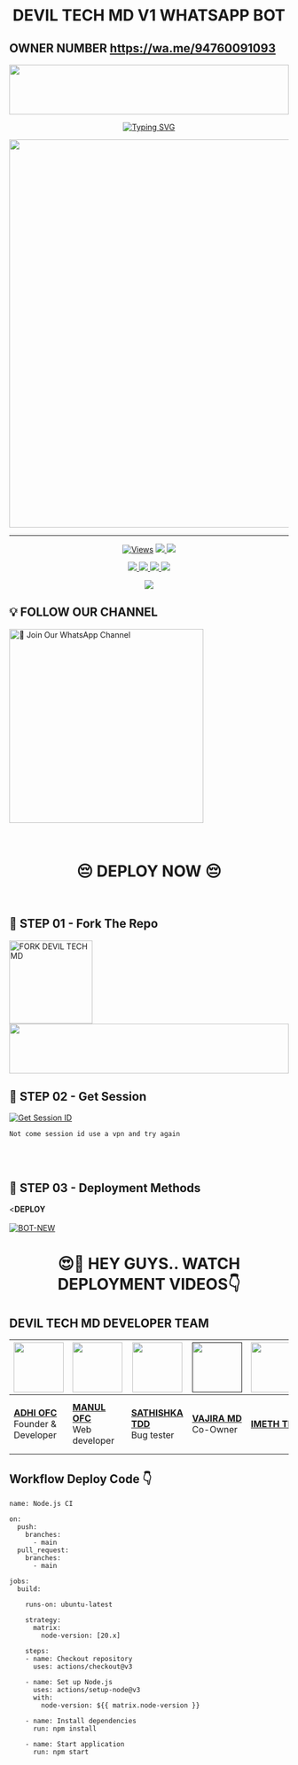 <h1 align="center">DEVIL TECH MD V1 WHATSAPP BOT</h1>

## OWNER NUMBER   https://wa.me/94760091093

<img src="https://i.imgur.com/dBaSKWF.gif" height="90" width="100%">

<p align="center">
<a href="https://git.io/typing-svg"><img src="https://readme-typing-svg.demolab.com?font=Fira+Code&weight=700&size=33&pause=1000&color=5513F7&width=435&lines=DEVIL-TECH-MD-V1" alt="Typing SVG" /></a>
</p>
<p align="center">
<a href="https://github.com/deviltech6/DEVIL-TECH-MD-/tree/main">
    <img src="https://files.catbox.moe/ox4pzj.jpg"  width="700px">
</a>
<hr>


<p align="center">

  <a href="https://github.com/deviltech6/DEVIL-TECH-MD-/tree/main">
    <img src="https://hits.seeyoufarm.com/api/count/incr/badge.svg?url=https%3A%2F%2Fgithub.com%2Fdeviltech6%2FDEVIL-TECH-MD&count_bg=%2379C83D&title_bg=%23555555&icon=gitpod.svg&icon_color=%23E7E7E7&title=Views&edge_flat=false" alt="Views"/></a>
  
  </a>
  <a href="https://github.com/deviltech6/DEVIL-TECH-MD-/tree/main/fork">
    <img src="https://img.shields.io/github/forks/deviltech6/DEVIL-TECH-MD-?label=Fork&style=social">
    
  </a>
  <a href="/stargazers">
    <img src="https://img.shields.io/github/stars/deviltech6/DEVIL-TECH-MD-style=social">
  </a>
</p>

<p align="center">
  <a href="https://github.com/deviltech6/DEVIL-TECH-MD-/tree/main">
    <img src="https://img.shields.io/github/repo-size/deviltech6/DEVIL-TECH-MD-?color=purple&label=Repo%20Size&style=plastic">

  </a>
  <a href="https://github.com/deviltech6/DEVIL-TECH-MD-//tree/main">
    <img src="https://img.shields.io/github/license/deviltech6/DEVIL-TECH-MD-?color=purple&label=License&style=plastic">

  </a>
  <a href="https://github.com/deviltech6/DEVIL-TECH-MD-//tree/main">
    <img src="https://img.shields.io/github/languages/top/deviltech6/DEVIL-TECH-MD-?color=purple&label=Javascript&style=plastic">

  </a>
  <aj href="https://github.com/deviltech6/DEVIL-TECH-MD-/tree/main">
    <img src="https://img.shields.io/static/v1?label=Author&message=Saminda%20CyberAshuu&color=purple&style=plastic">

  </a>
  </p>
 <p align="center">
  <a href="https://github.com/deviltech6/DEVIL-TECH-MD-">
    <img src="https://img.shields.io/badge/OUR%20%20%20TEAM-TECHNICAL%20DARK%20DEVILS20%(TDD)-purple&style=plastic">

  </a>
</p>

## 💡 FOLLOW OUR CHANNEL

<an href="https://whatsapp.com/channel/0029Vb9u0GQ8qIzmoGPEtq0s"><img src="https://img.shields.io/badge/Join%20Our%20WhatsApp%20Channel-blue" alt="📎 Join Our WhatsApp Channel" width="350"></a>

<br>

<div align="center">
 
  <h1>😔 DEPLOY NOW 😔</h1>
</div>

<br>

## 🎀 STEP 01 -  Fork The Repo

<a href="https://github.com/deviltech6/DEVIL-TECH-MD-/fork"><img src="https://img.shields.io/badge/Fork%20Repo-blue" alt="FORK DEVIL TECH MD" width="150"></a>
</br>
<img src="https://i.imgur.com/dBaSKWF.gif" height="90" width="100%">
<br>

## 🎀 STEP 02 -  Get Session

<a href='https://asitha.top' target="_blank"><img alt='Get Session ID' src='https://img.shields.io/badge/Click here to get your session id-blue?style=for-the-badge&logo=opencv&logoColor=white'/></a>

`Not come session id use a vpn and try again`

<br>
<br>

## 🎀 STEP 03 -  Deployment Methods

<<b>DEPLOY</b>
</br>
</br>
 [![BOT-NEW](https://img.shields.io/badge/devil_tech_md_deploy_on_heroku-430098?style=for-the-badge&logo=heroku&logoColor=white&buttcode=1n2i3m4a)](https://dashboard.heroku.com/new?template=https://github.com/deviltech6/DEVIL-TECH-MD-)

<div align="center">
 
  <h1>😍👀 HEY GUYS.. WATCH DEPLOYMENT VIDEOS👇</h1>
</div>

## DEVIL TECH MD DEVELOPER TEAM

| <a href="https://github.com/MINUKI-MD"><img src="https://files.catbox.moe/5nd737.jpg" width=90 height=90></a> | <a href="https://github.com/ManulOfcTech/"><img src="https://files.catbox.moe/imht98.jpg" width=90 height=90></a> | <a href="https://github.com/sathishkaprasad"><img src="https://files.catbox.moe/iij26g.jpg" width=90 height=90></a> | <a href=""><img src="https://pomf2.lain.la/f/cezntw1.jpg" width=90 height=90></a> | <a href="https://github.com/PakistanGang"><img src="https://i.ibb.co/M5jH8dZv/temp-image.jpg" width=90 height=90></a>  |  <a href="https://github.com/VajiraTech"><img src="https://telegra.ph/file/aa52e76beeeee65cad24c.jpg" width=90 height=90></a> | <a href="https://github.com/VajiraTech"><img src="https://i.ibb.co/4R8sfwCd/temp-image.jpg" width=90 height=90></a> | <a href="https://github.com/VajiraTech"><img src="https://pomf2.lain.la/f/ahwljn42.jpg" width=90 height=90></a> | <a href="https://github.com/VajiraTech"><img src="https://pomf2.lain.la/f/ud9j45sk.jpg" width=90 height=90></a> | <a href="https://github.com/VajiraTech"><img src="https://pomf2.lain.la/f/qa8i6chz.jpg" width=90 height=90></a> | <a href="https://github.com/TECH-FSD-01"><img src="https://i.ibb.co/yF7WRMLk/temp-image.jpg" width=90 height=90></a> | <a href="https://github.com/VajiraTech"><img src="https://pomf2.lain.la/f/1u5x6v6p.jpg" width=90 height=90></a> |
|---|---|---|---|---|---|---|---|---|---|---|---|
| **[ADHI OFC](https://github.com/MINUKI-MD)**</br>Founder & Developer</br> | **[MANUL OFC](https://github.com/ManulOfcTech/)**</br>  Web developer</br> | **[SATHISHKA TDD](https://github.com/sathishkaprasad)**</br>Bug tester</br> | **[VAJIRA MD](h)**</br>Co-Owner | **[IMETH TDD](https://github.com/PakistanGang)**</br>|Voice & editing **[RASIYA KOD](https://github.com/VajiraTech)**</br> Bug Tester | **[DANIDU TDD](https://github.com/VajiraTech)**</br>Logo Designer | **[JANIYA KOD](https://github.com/VajiraTech)**</br> Tool Suplier | **[HIRUSHAN KOD](https://github.com/VajiraTech)**</br>Bug Supler | **[MR NADUWA TDD](https://github.com/VajiraTech)**</br>Bug Tester | **[TECH-FSD](https://github.com/TECH-FSD-01)**</br>Movie Controller | **[BHAGYA KOD](https://github.com/VajiraTech)**</br>Voice Helper |
## Workflow Deploy Code 👇


```
name: Node.js CI

on:
  push:
    branches:
      - main
  pull_request:
    branches:
      - main

jobs:
  build:

    runs-on: ubuntu-latest

    strategy:
      matrix:
        node-version: [20.x]

    steps:
    - name: Checkout repository
      uses: actions/checkout@v3

    - name: Set up Node.js
      uses: actions/setup-node@v3
      with:
        node-version: ${{ matrix.node-version }}

    - name: Install dependencies
      run: npm install

    - name: Start application
      run: npm start
```

